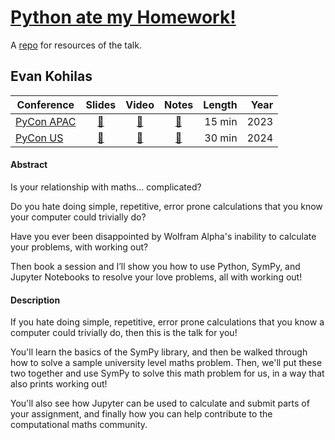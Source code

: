 # [Python ate my Homework!](https://ekohilas.github.io/python-ate-my-homework)
A [repo](https://github.com/ekohilas/python-ate-my-homework) for resources of the talk.

## Evan Kohilas

| Conference | Slides | Video | Notes | Length | Year |
|------------|:------:|:-----:|:-----:|-------:|-----:|
| [PyCon APAC](https://2023-apac.pycon.jp/) | [🔗](https://github.com/ekohilas/python-ate-my-homework/blob/main/python_ate_my_homework_pycon_apac_2023.ipynb) | [🔗](https://www.youtube.com/watch?v=RvPjFTwXWTI&t=22129s) | [🔗](https://2023-apac.pycon.jp/timetable?id=WQREM9) | 15 min | 2023 |
| [PyCon US](https://us.pycon.org/2024/) | [🔗](https://github.com/ekohilas/python-ate-my-homework/blob/main/python_ate_my_homework_pycon_us_2024.ipynb) | [🔗]() | [🔗](https://us.pycon.org/2024/schedule/presentation/17/) | 30 min | 2024 |

#### Abstract
Is your relationship with maths... complicated?

Do you hate doing simple, repetitive, error prone calculations that you know your computer could trivially do?

Have you ever been disappointed by Wolfram Alpha's inability to calculate your problems, with working out?

Then book a session and I’ll show you how to use Python, SymPy, and Jupyter Notebooks to resolve your love problems, all with working out!

#### Description
If you hate doing simple, repetitive, error prone calculations that you know a computer could trivially do, then this is the talk for you!

You'll learn the basics of the SymPy library, and then be walked through how to solve a sample university level maths problem. Then, we'll put these two together and use SymPy to solve this math problem for us, in a way that also prints working out!

You'll also see how Jupyter can be used to calculate and submit parts of your assignment, and finally how you can help contribute to the computational maths community.
